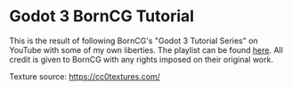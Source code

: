 # Godot 3 BornCG Tutorial

This is the result of following BornCG's "Godot 3 Tutorial Series" on YouTube with some of my own liberties. The playlist can be found [here](https://www.youtube.com/watch?v=VeCrE-ge8xM&list=PLda3VoSoc_TSBBOBYwcmlamF1UrjVtccZ). All credit is given to BornCG with any rights imposed on their original work.

Texture source: https://cc0textures.com/


